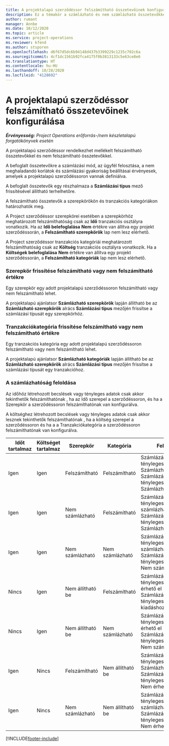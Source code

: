 ```yaml
---
title: A projektalapú szerződéssor felszámítható összetevőinek konfigurálása
description: Ez a témakör a számlázható és nem számlázható összetevőkkel kapcsolatban tartalmaz tájékoztatást a szerződéssorokban.
author: rumant
manager: Annbe
ms.date: 10/12/2020
ms.topic: article
ms.service: project-operations
ms.reviewer: kfend
ms.author: stsporen
ms.openlocfilehash: d6f67d5dc6b94148d437b3399229c1235c702c6a
ms.sourcegitcommit: 4cf1dc1561b92fca4175f0b3813133c5e63ce8e6
ms.translationtype: HT
ms.contentlocale: hu-HU
ms.lasthandoff: 10/28/2020
ms.locfileid: "4128692"
---
```

# <a name="configure-chargeable-components-of-a-project-based-contract-line"></a>A projektalapú szerződéssor felszámítható összetevőinek konfigurálása

_**Érvényesség:** Project Operations erőforrás-/nem készletalapú forgatókönyvek esetén_

A projektalapú szerződéssor rendelkezhet mellékelt felszámítható összetevőkkel és nem felszámítható összetevőkkel.

A befoglalt összetevőkre a számlázási mód, az ügyfél felosztása, a nem meghaladandó korlátok és számlázási gyakoriság beállításai érvényesek, amelyek a projektalapú szerződéssoron vannak definiálva.

A befoglalt összetevők egy részhalmaza a **Számlázási típus** mező frissítésével állítható terhelhetőre.

A felszámítható összetevők a szerepkörökön és tranzakciós kategóriákon határozhatók meg.

A Project szerződéssor szerepkörei esetében a szerepkörhöz meghatározott felszámíthatóság csak az **Idő** tranzakciós osztályra vonatkozik. Ha az **Idő belefoglalása** **Nem** értékre van állítva egy projekt szerződéssorán, a **Felszámítható szerepkörök** lap nem lesz elérhető.

A Project szerződéssor tranzakciós kategóriái meghatározott felszámíthatóság csak az **Költség** tranzakciós osztályra vonatkozik. Ha a **Költségek belefoglalása** **Nem** értékre van állítva egy projekt szerződéssorán, a **Felszámítható kategóriák** lap nem lesz elérhető.

### <a name="update-a-role-to-be-chargeable-or-non-chargeable"></a>Szerepkör frissítése felszámítható vagy nem felszámítható értékre

Egy szerepkör egy adott projektalapú szerződéssoron felszámítható vagy nem felszámítható lehet.

A projektalapú ajánlatsor **Számlázható szerepkörök** lapján állítható be az **Számlázható szerepkörök** alrács **Számlázási típus** mezőjén frissítse a számlázási típusát egy szerepkörhöz.

### <a name="update-a-transaction-category-to-be-chargeable-or-non-chargeable"></a>Tranzakciókategória frissítése felszámítható vagy nem felszámítható értékre

Egy tranzakciós kategória egy adott projektalapú szerződéssoron felszámítható vagy nem felszámítható lehet.

A projektalapú ajánlatsor **Számlázható kategóriák** lapján állítható be az **Számlázható szerepkörök** alrács **Számlázási típus** mezőjén frissítse a számlázási típusát egy tranzakcióhoz.

### <a name="resolve-chargeability"></a>A számlázhatóság feloldása

Az időhöz létrehozott becslések vagy tényleges adatok csak akkor tekinthetők felszámíthatónak , ha az Idő szerepel a szerződéssoron, és ha a Szerepkör a szerződéssoron felszámíthatónak van konfigurálva.

A költséghez létrehozott becslések vagy tényleges adatok csak akkor lesznek tekinthetők felszámíthatónak , ha a költség szerepel a szerződéssoron és ha a a Tranzakciókategória a szerződéssoron felszámíthatónak van konfigurálva.

| Időt tartalmaz | Költséget tartalmaz | Szerepkör | Kategória | Feladatok |
| --- | --- | --- | --- | --- |
| Igen | Igen | Felszámítható | Felszámítható | Számlázás egy tényleges Időhöz: Számlázható </br>Számlázás típusa egy tényleges kiadáshoz: Számlázható |
| Igen | Igen | Nem számlázható | Felszámítható | Számlázás egy tényleges Időhöz: Nem számlázható </br>Számlázás típusa egy tényleges kiadáshoz: Számlázható |
| Igen | Igen | Nem számlázható | Nem számlázható | Számlázás egy tényleges Időhöz: Nem számlázható </br>Számlázás típusa egy tényleges kiadáshoz: Nem számlázható |
| Nincs | Igen | Nem állítható be | Felszámítható | Számlázás egy tényleges Időhöz: Nem érhető el </br>Számlázás típusa egy tényleges kiadáshoz:Számlázható |
| Nincs | Igen | Nem állítható be | Nem számlázható | Számlázás egy tényleges Időhöz: Nem érhető el </br>Számlázás típusa egy tényleges kiadáshoz: Nem számlázható |
| Igen | Nincs | Felszámítható | Nem állítható be | Számlázás egy tényleges Időhöz: Számlázható </br>Számlázás típusa egy tényleges kiadáshoz: Nem érhető el |
| Igen | Nincs | Nem számlázható | Nem állítható be | Számlázás egy tényleges Időhöz: Nem számlázható </br> Számlázás típusa egy tényleges kiadáshoz: Nem érhető el |


[!INCLUDE[footer-include](../includes/footer-banner.md)]